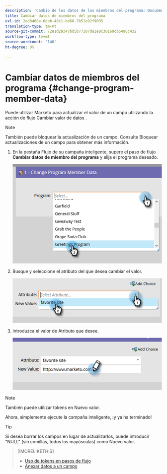 ```yaml
---
description: 'Cambio de los datos de los miembros del programa: Documentos de Marketo: Documentación del producto'
title: Cambiar datos de miembros del programa
exl-id: 2ed8468e-0dbb-48c1-be60-7b51e92f9095
translation-type: tm+mt
source-git-commit: 72e1d29347bd5b77107da1e9c30169cb6490c432
workflow-type: tm+mt
source-wordcount: '140'
ht-degree: 0%

---
```


# Cambiar datos de miembros del programa {#change-program-member-data}

Puede utilizar Marketo para actualizar el valor de un campo utilizando la acción de flujo Cambiar valor de datos .

>[!NOTE]
>
>También puede bloquear la actualización de un campo. Consulte Bloquear actualizaciones de un campo para obtener más información.

1. En la pestaña Flujo de su campaña inteligente, supere el paso de flujo **Cambiar datos de miembro del programa** y elija el programa deseado.

   ![](assets/change-program-member-data-1.png)

1. Busque y seleccione el atributo del que desea cambiar el valor.

   ![](assets/change-program-member-data-2.png)

1. Introduzca el valor de Atributo que desee.

   ![](assets/change-program-member-data-3.png)

>[!NOTE]
>
>También puede utilizar tokens en Nuevo valor.

Ahora, simplemente ejecute la campaña inteligente, ¡y ya ha terminado!

>[!TIP]
>
>Si desea borrar los campos en lugar de actualizarlos, puede introducir &quot;NULL&quot; (sin comillas, todos los mayúsculas) como Nuevo valor.

>[!MORELIKETHIS]
>
>* [Uso de tokens en pasos de flujo](/help/marketo/product-docs/core-marketo-concepts/smart-campaigns/flow-actions/use-tokens-in-flow-steps.md)
>* [Anexar datos a un campo](/help/marketo/product-docs/core-marketo-concepts/smart-campaigns/flow-actions/append-data-to-a-field.md)

